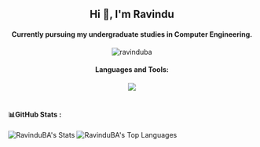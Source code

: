 <h2 align="center">Hi 👋, I'm Ravindu</h2>
<h4 align="center">Currently pursuing my undergraduate studies in Computer Engineering.</h4>
<p align="center"> <img src="https://komarev.com/ghpvc/?username=ravinduba&label=Profile%20views&color=0e75b6&style=flat" alt="ravinduba" /> </p>

<h4 align="center">Languages and Tools:</h4>
<p align="center">
  <a href="https://skillicons.dev" >
    <img src="https://skillicons.dev/icons?i=c,mongodb,java,php,javascript,python,react,html,css,express,nodejs,androidstudio,py,bootstrap,opencv,mysql,git,aws,figma,tailwind,arudino,&perline=10" />
  </a>
</p>

# <h4>📊GitHub Stats :  </h4>
![RavinduBA's Stats](https://github-readme-stats.vercel.app/api?username=RavinduBA&theme=gotham&show_icons=true&hide_border=false&count_private=true)
![RavinduBA's Top Languages](https://github-readme-stats.vercel.app/api/top-langs/?username=RavinduBA&theme=gotham&show_icons=true&hide_border=false&layout=compact)
